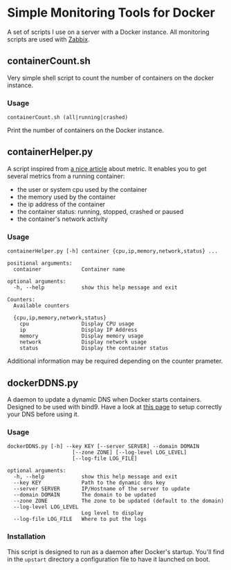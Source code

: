 # Simple Monitoring Tools for Docker

A set of scripts I use on a server with a Docker instance. All monitoring scripts are used with [Zabbix](http://www.zabbix.org).

## containerCount.sh

Very simple shell script to count the number of containers on the docker instance.

### Usage

    containerCount.sh (all|running|crashed)

Print the number of containers on the Docker instance.


## containerHelper.py

A script inspired from [a nice article](http://blog.docker.com/2013/10/gathering-lxc-docker-containers-metrics/) about metric. It enables you to get several metrics from a running container:

- the user or system cpu used by the container
- the memory used by the container
- the ip address of the container
- the container status: running, stopped, crashed or paused
- the container's network activity

### Usage

    containerHelper.py [-h] container {cpu,ip,memory,network,status} ...

    positional arguments:
      container             Container name

    optional arguments:
      -h, --help            show this help message and exit

    Counters:
      Available counters

      {cpu,ip,memory,network,status}
        cpu                 Display CPU usage
        ip                  Display IP Address
        memory              Display memory usage
        network             Display network usage
        status              Display the container status

Additional information may be required depending on the counter prameter.

## dockerDDNS.py

A daemon to update a dynamic DNS when Docker starts containers. Designed to be used with bind9. Have a look at [this page](https://www.erianna.com/nsupdate-dynamic-dns-updates-with-bind9) to setup correctly your DNS before using it.

### Usage

    dockerDDNS.py [-h] --key KEY [--server SERVER] --domain DOMAIN
                         [--zone ZONE] [--log-level LOG_LEVEL]
                         [--log-file LOG_FILE]

    optional arguments:
      -h, --help            show this help message and exit
      --key KEY             Path to the dynamic dns key
      --server SERVER       IP/Hostname of the server to update
      --domain DOMAIN       The domain to be updated
      --zone ZONE           The zone to be updated (default to the domain)
      --log-level LOG_LEVEL
                            Log level to display
      --log-file LOG_FILE   Where to put the logs

### Installation

This script is designed to run as a daemon after Docker's startup. You'll find in the `upstart` directory a configuration file to have it launched on boot.

